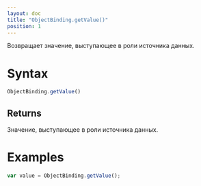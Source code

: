 ```yaml
---
layout: doc
title: "ObjectBinding.getValue()"
position: 1
---
```


Возвращает значение, выступающее в роли источника данных.

# Syntax

```js
ObjectBinding.getValue()
```

## Returns

Значение, выступающее в роли источника данных.

# Examples

```js
var value = ObjectBinding.getValue();
```
